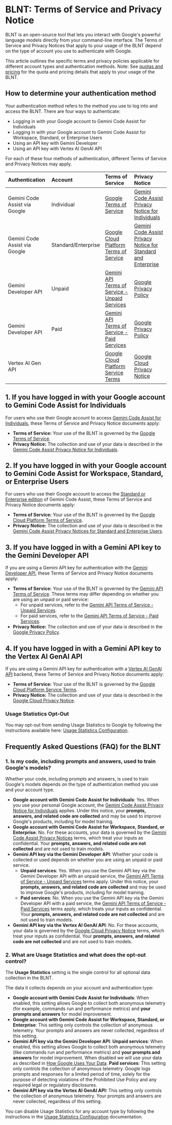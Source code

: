 # BLNT: Terms of Service and Privacy Notice

BLNT is an open-source tool that lets you interact with Google's powerful language models directly from your command-line interface. The Terms of Service and Privacy Notices that apply to your usage of the BLNT depend on the type of account you use to authenticate with Google.

This article outlines the specific terms and privacy policies applicable for different account types and authentication methods. Note: See [quotas and pricing](./quota-and-pricing.md) for the quota and pricing details that apply to your usage of the BLNT.

## How to determine your authentication method

Your authentication method refers to the method you use to log into and access the BLNT. There are four ways to authenticate:

- Logging in with your Google account to Gemini Code Assist for Individuals
- Logging in with your Google account to Gemini Code Assist for Workspace, Standard, or Enterprise Users
- Using an API key with Gemini Developer
- Using an API key with Vertex AI GenAI API

For each of these four methods of authentication, different Terms of Service and Privacy Notices may apply.

| Authentication                | Account             | Terms of Service                                                                                        | Privacy Notice                                                                                                                                                                                   |
| :---------------------------- | :------------------ | :------------------------------------------------------------------------------------------------------ | :----------------------------------------------------------------------------------------------------------------------------------------------------------------------------------------------- |
| Gemini Code Assist via Google | Individual          | [Google Terms of Service](https://policies.google.com/terms?hl=en-US)                                   | [Gemini Code Assist Privacy Notice for Individuals](https://developers.google.com/gemini-code-assist/resources/privacy-notice-gemini-code-assist-individuals)                                    |
| Gemini Code Assist via Google | Standard/Enterprise | [Google Cloud Platform Terms of Service](https://cloud.google.com/terms)                                | [Gemini Code Assist Privacy Notice for Standard and Enterprise](https://cloud.google.com/gemini/docs/codeassist/security-privacy-compliance#standard_and_enterprise_data_protection_and_privacy) |
| Gemini Developer API          | Unpaid              | [Gemini API Terms of Service - Unpaid Services](https://ai.google.dev/gemini-api/terms#unpaid-services) | [Google Privacy Policy](https://policies.google.com/privacy)                                                                                                                                     |
| Gemini Developer API          | Paid                | [Gemini API Terms of Service - Paid Services](https://ai.google.dev/gemini-api/terms#paid-services)     | [Google Privacy Policy](https://policies.google.com/privacy)                                                                                                                                     |
| Vertex AI Gen API             |                     | [Google Cloud Platform Service Terms](https://cloud.google.com/terms/service-terms/)                    | [Google Cloud Privacy Notice](https://cloud.google.com/terms/cloud-privacy-notice)                                                                                                               |

## 1. If you have logged in with your Google account to Gemini Code Assist for Individuals

For users who use their Google account to access [Gemini Code Assist for Individuals](https://developers.google.com/gemini-code-assist/docs/overview#supported-features-gca), these Terms of Service and Privacy Notice documents apply:

- **Terms of Service:** Your use of the BLNT is governed by the [Google Terms of Service](https://policies.google.com/terms?hl=en-US).
- **Privacy Notice:** The collection and use of your data is described in the [Gemini Code Assist Privacy Notice for Individuals](https://developers.google.com/gemini-code-assist/resources/privacy-notice-gemini-code-assist-individuals).

## 2. If you have logged in with your Google account to Gemini Code Assist for Workspace, Standard, or Enterprise Users

For users who use their Google account to access the [Standard or Enterprise edition](https://cloud.google.com/gemini/docs/codeassist/overview#editions-overview) of Gemini Code Assist, these Terms of Service and Privacy Notice documents apply:

- **Terms of Service:** Your use of the BLNT is governed by the [Google Cloud Platform Terms of Service](https://cloud.google.com/terms).
- **Privacy Notice:** The collection and use of your data is described in the [Gemini Code Assist Privacy Notices for Standard and Enterprise Users](https://cloud.google.com/gemini/docs/codeassist/security-privacy-compliance#standard_and_enterprise_data_protection_and_privacy).

## 3. If you have logged in with a Gemini API key to the Gemini Developer API

If you are using a Gemini API key for authentication with the [Gemini Developer API](https://ai.google.dev/gemini-api/docs), these Terms of Service and Privacy Notice documents apply:

- **Terms of Service:** Your use of the BLNT is governed by the [Gemini API Terms of Service](https://ai.google.dev/gemini-api/terms). These terms may differ depending on whether you are using an unpaid or paid service:
  - For unpaid services, refer to the [Gemini API Terms of Service - Unpaid Services](https://ai.google.dev/gemini-api/terms#unpaid-services).
  - For paid services, refer to the [Gemini API Terms of Service - Paid Services](https://ai.google.dev/gemini-api/terms#paid-services).
- **Privacy Notice:** The collection and use of your data is described in the [Google Privacy Policy](https://policies.google.com/privacy).

## 4. If you have logged in with a Gemini API key to the Vertex AI GenAI API

If you are using a Gemini API key for authentication with a [Vertex AI GenAI API](https://cloud.google.com/vertex-ai/generative-ai/docs/reference/rest) backend, these Terms of Service and Privacy Notice documents apply:

- **Terms of Service:** Your use of the BLNT is governed by the [Google Cloud Platform Service Terms](https://cloud.google.com/terms/service-terms/).
- **Privacy Notice:** The collection and use of your data is described in the [Google Cloud Privacy Notice](https://cloud.google.com/terms/cloud-privacy-notice).

### Usage Statistics Opt-Out

You may opt-out from sending Usage Statistics to Google by following the instructions available here: [Usage Statistics Configuration](./cli/configuration.md#usage-statistics).

## Frequently Asked Questions (FAQ) for the BLNT

### 1. Is my code, including prompts and answers, used to train Google's models?

Whether your code, including prompts and answers, is used to train Google's models depends on the type of authentication method you use and your account type.

- **Google account with Gemini Code Assist for Individuals**: Yes. When you use your personal Google account, the [Gemini Code Assist Privacy Notice for Individuals](https://developers.google.com/gemini-code-assist/resources/privacy-notice-gemini-code-assist-individuals) applies. Under this notice,
  your **prompts, answers, and related code are collected** and may be used to improve Google's products, including for model training.
- **Google account with Gemini Code Assist for Workspace, Standard, or Enterprise**: No. For these accounts, your data is governed by the [Gemini Code Assist Privacy Notices](https://cloud.google.com/gemini/docs/codeassist/security-privacy-compliance#standard_and_enterprise_data_protection_and_privacy) terms, which treat your inputs as confidential. Your **prompts, answers, and related code are not collected** and are not used to train models.
- **Gemini API key via the Gemini Developer API**: Whether your code is collected or used depends on whether you are using an unpaid or paid service.
  - **Unpaid services**: Yes. When you use the Gemini API key via the Gemini Developer API with an unpaid service, the [Gemini API Terms of Service - Unpaid Services](https://ai.google.dev/gemini-api/terms#unpaid-services) terms apply. Under this notice, your **prompts, answers, and related code are collected** and may be used to improve Google's products, including for model training.
  - **Paid services**: No. When you use the Gemini API key via the Gemini Developer API with a paid service, the [Gemini API Terms of Service - Paid Services](https://ai.google.dev/gemini-api/terms#paid-services) terms apply, which treats your inputs as confidential. Your **prompts, answers, and related code are not collected** and are not used to train models.
- **Gemini API key via the Vertex AI GenAI API**: No. For these accounts, your data is governed by the [Google Cloud Privacy Notice](https://cloud.google.com/terms/cloud-privacy-notice) terms, which treat your inputs as confidential. Your **prompts, answers, and related code are not collected** and are not used to train models.

### 2. What are Usage Statistics and what does the opt-out control?

The **Usage Statistics** setting is the single control for all optional data collection in the BLNT.

The data it collects depends on your account and authentication type:

- **Google account with Gemini Code Assist for Individuals**: When enabled, this setting allows Google to collect both anonymous telemetry (for example, commands run and performance metrics) and **your prompts and answers** for model improvement.
- **Google account with Gemini Code Assist for Workspace, Standard, or Enterprise**: This setting only controls the collection of anonymous telemetry. Your prompts and answers are never collected, regardless of this setting.
- **Gemini API key via the Gemini Developer API**:
  **Unpaid services**: When enabled, this setting allows Google to collect both anonymous telemetry (like commands run and performance metrics) and **your prompts and answers** for model improvement. When disabled we will use your data as described in [How Google Uses Your Data](https://ai.google.dev/gemini-api/terms#data-use-unpaid).
  **Paid services**: This setting only controls the collection of anonymous telemetry. Google logs prompts and responses for a limited period of time, solely for the purpose of detecting violations of the Prohibited Use Policy and any required legal or regulatory disclosures.
- **Gemini API key via the Vertex AI GenAI API:** This setting only controls the collection of anonymous telemetry. Your prompts and answers are never collected, regardless of this setting.

You can disable Usage Statistics for any account type by following the instructions in the [Usage Statistics Configuration](./cli/configuration.md#usage-statistics) documentation.
